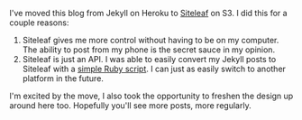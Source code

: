 I've moved this blog from Jekyll on Heroku to [Siteleaf](http://www.siteleaf.com/) on S3. I did this for a couple reasons:

1.  Siteleaf gives me more control without having to be on my computer. The ability to post from my phone is the secret sauce in my opinion.
2.  Siteleaf is just an API. I was able to easily convert my Jekyll posts to Siteleaf with a [simple Ruby script](https://gist.github.com/asimpson/9255595). I can just as easily switch to another platform in the future.

I'm excited by the move, I also took the opportunity to freshen the design up around here too. Hopefully you'll see more posts, more regularly.
